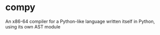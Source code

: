 # compy
An x86-64 compiler for a Python-like language written itself in Python, using its own AST module
